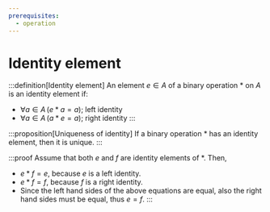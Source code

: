 ```yaml
---
prerequisites:
  - operation
---
```


# Identity element

:::definition[Identity element]
An element $e\in A$ of a binary operation $*$ on $A$ is an identity element if:
- $\forall a \in A \,\big( e*a = a \big)$; left identity
- $\forall a \in A \,\big( a*e = a \big)$; right identity
:::

:::proposition[Uniqueness of identity]
If a binary operation $*$ has an identity element, then it is unique.
:::

:::proof
Assume that both $e$ and $f$ are identity elements of $*$. Then,
* $e * f = e$, because $e$ is a left identity.
* $e * f = f$, because $f$ is a right identity.
* Since the left hand sides of the above equations are equal, also the right hand sides must be equal, thus $e = f$.
:::
